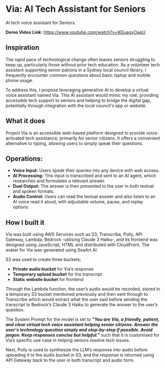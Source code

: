 # Via: AI Tech Assistant for Seniors
AI tech voice assistant for Seniors.

**Demo Video Link:** https://www.youtube.com/watch?v=iKEuagyOaqU

## Inspiration
The rapid pace of technological change often leaves seniors struggling to keep up, particularly those without prior tech education. As a volunteer tech assistant supporting senior patrons in a Sydney local council library, I frequently encounter common questions about basic laptop and mobile phone usage.

To address this, I propose leveraging generative AI to develop a virtual voice assistant named Via. This AI assistant would mimic my role, providing accessible tech support to seniors and helping to bridge the digital gap, potentially through integration with the local council's app or website.

## What it does
Project Via is an accessible web-based platform designed to provide voice-activated tech assistance, primarily for senior citizens. It offers a convenient alternative to typing, allowing users to simply speak their questions.

## Operations:
- **Voice Input:** Users speak their queries into any device with web access.
- **AI Processing:** This input is transcribed and sent to an AI agent, which researches and formulates a relevant answer.
- **Dual Output:** The answer is then presented to the user in both textual and spoken formats.
- **Audio Control:** Users can read the textual answer and also listen to an AI voice read it aloud, with adjustable volume, pause, and replay options.

## How I built it
Via was built using AWS Services such as S3, Transcribe, Polly, API Gateway, Lambda, Bedrock -utilising Claude 3 Haiku-, and its frontend was designed using JavaScript, HTML and distributed with CloudFront. The avatar for Via was generated using SeaArt AI.

S3 was used to create three buckets;
- **Private audio bucket** for Via’s response
- **Temporary upload bucket** for the transcript
- **Static website bucket** for frontend

Through the Lambda function, the user’s audio would be recorded, stored in a temporary S3 bucket mentioned previously and then sent through to Transcribe which would extract what the user said before sending the transcript to Bedrock’s Claude 3 Haiku to generate the answer to the user’s question. 

The System Prompt for the model is set to ***"You are Via, a friendly, patient, and clear virtual tech voice assistant helping senior citizens. Answer the user's technology question simply and step-by-step if possible. Avoid jargon. Keep responses concise but helpful."*** such that it is customised for Via’s specific use case in helping seniors resolve tech issues.

Next, Polly is used to synthesize the LLM’s response into audio before uploading it to the audio bucket in S3, and the response is returned using API Gateway back to the user in both transcript and audio form.
